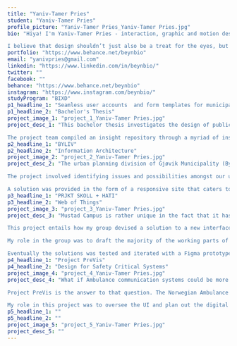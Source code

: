 ```yaml
---
title: "Yaniv-Tamer Pries"
student: "Yaniv-Tamer Pries"
profile_picture: "Yaniv-Tamer Pries_Yaniv-Tamer Pries.jpg"
bio: "Hiya! I'm Yaniv-Tamer Pries - interaction, graphic and motion designer and specialize primarily in human-machine interaction and information architecture for both digital and hybrid solutions. I'm always curious and enthusiastic to create ideas and solutions with a hint of rationale and experimentation.

I believe that design shouldn’t just also be a treat for the eyes, but also one that can serve people of many walks of life. While i do want to make sure that i can translate a brief and clients ideas to their favored medium, I also want it to make more opportunities."
portfolio: "https://www.behance.net/beynbio"
email: "yanivpries@gmail.com"
linkedin: "https://www.linkedin.com/in/beynbio/"
twitter: ""
facebook: ""
behance: "https://www.behance.net/beynbio"
instagram: "https://www.instagram.com/beynbio/"
studyProgram: "BIXD"
p1_headline_1: "Seamless user accounts  and form templates for municipalities - a project for a future national design system"
p1_headline_2: "Bachelor's Thesis"
project_image_1: "project_1_Yaniv-Tamer Pries.jpg"
project_desc_1: "This bachelor thesis investigates the design of public digital services within the context of a national designsystem and how it can serve as a tool for municipalities in order to provide consistent and user-friendly interfaces. The group was tasked by the Norwegian Digitalisation Agency as a final interaction design project at the Department of Design within the Norwegian University of Science and Technology in Gjøvik. The task was initiated due to the fragmented user experience amongst public digital services such as NAV, UDI and Altinn which were the services researched - an issue both the team and our users experienced across various periods of life. 

The project team compiled an insight repository through a myriad of insight and research methods. We summarized that our user groups, both fluent and non-fluent Norwegian speakers, experience information overload and are confused by the inconsistent design patterns presented towards them in modern public digital services. This was especially prevalent when users go through forms. In this report, we will be presenting in detail the project team’s hybrid solution consisting of guidelines and prototypes where the group had looked to game design as an inspiration."
p2_headline_1: "BYLIV"
p2_headline_2: "Information Architecture"
project_image_2: "project_2_Yaniv-Tamer Pries.jpg"
project_desc_2: "The urban planning division of Gjøvik Municipality (Byen Vår Gjøvik) tasked us in conceptualizing and redesigning a suggestion to a solution that connects various cultural events and businesses together with their audiences. 

The project involved identifying issues and possibilities amongst our users - primarily concert-goers of various demographics and event organizers whose venues vary in size. Their needs for a new solutions required a complete revamping of the presentation of each event with practical information located in-site and a more user-friendly interface for inputting new and recurring events. 

A solution was provided in the form of a responsive site that caters to event-goers by providing concise details about events happening in the city, a revamped sorting and filtration system and more flexibility when trying to find information"
p3_headline_1: "PRJKT SKOLL + HATI"
p3_headline_2: "Web of Things"
project_image_3: "project_3_Yaniv-Tamer Pries.jpg"
project_desc_3: "Mustad Campus is rather unique in the fact that it has no group rooms so students mostly rely on the main rooms as a place to work. This has posed a challenge for students and staff alike when it comes to knowing if a classroom is available. This was due to that the display screens used also displayed ads that took up the whole space which made finding out their schedule irritating and the main function of the screen partially relegated.

This project entails how my group devised a solution to a new interface for these displays screens throughout campus through the use of XR-Tech and RFID card readers.

My role in the group was to draft the majority of the working parts of information architecture, from RFID readers to how the XR technology interacts with the system. I also had a hand in prototyping and testing the interace of the prototype.

Eventually the solutions was tested and iterated with a Figma prototype with an introduction of scalable scalable timetables presented on a vertical screen for each of the main rooms in our campus."
p4_headline_1: "Project PreVis"
p4_headline_2: "Design for Safety Critical Systems"
project_image_4: "project_4_Yaniv-Tamer Pries.jpg"
project_desc_4: "What if Ambulance communication systems could be more precise in diagnosis through the use of innovative design and tech? 

Project PreVis is the answer to that question. The Norwegian Ambulance system and HDO has in the past few years been cooperating with new and innovative tech which alleviates the tasks of paramedics in the field by helping them communicate effectively with specialists in hospitals.

My role in this project was to oversee the UI and plan out the digital user experience in combination with the insight that we produced over the course of the project."
p5_headline_1: ""
p5_headline_2: ""
project_image_5: "project_5_Yaniv-Tamer Pries.jpg"
project_desc_5: ""
---
```

